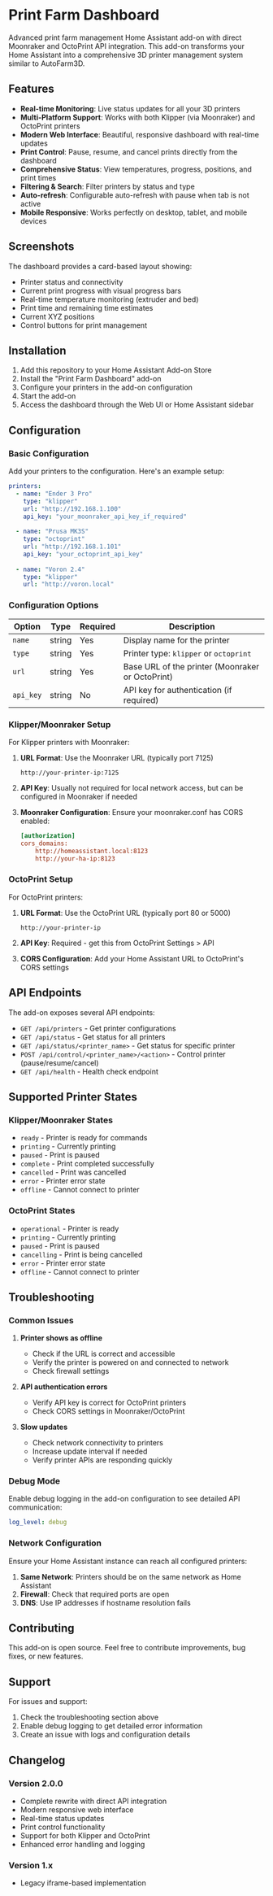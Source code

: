 # Print Farm Dashboard

Advanced print farm management Home Assistant add-on with direct Moonraker and OctoPrint API integration. This add-on transforms your Home Assistant into a comprehensive 3D printer management system similar to AutoFarm3D.

## Features

- **Real-time Monitoring**: Live status updates for all your 3D printers
- **Multi-Platform Support**: Works with both Klipper (via Moonraker) and OctoPrint printers
- **Modern Web Interface**: Beautiful, responsive dashboard with real-time updates
- **Print Control**: Pause, resume, and cancel prints directly from the dashboard  
- **Comprehensive Status**: View temperatures, progress, positions, and print times
- **Filtering & Search**: Filter printers by status and type
- **Auto-refresh**: Configurable auto-refresh with pause when tab is not active
- **Mobile Responsive**: Works perfectly on desktop, tablet, and mobile devices

## Screenshots

The dashboard provides a card-based layout showing:
- Printer status and connectivity
- Current print progress with visual progress bars
- Real-time temperature monitoring (extruder and bed)
- Print time and remaining time estimates
- Current XYZ positions
- Control buttons for print management

## Installation

1. Add this repository to your Home Assistant Add-on Store
2. Install the "Print Farm Dashboard" add-on
3. Configure your printers in the add-on configuration
4. Start the add-on
5. Access the dashboard through the Web UI or Home Assistant sidebar

## Configuration

### Basic Configuration

Add your printers to the configuration. Here's an example setup:

```yaml
printers:
  - name: "Ender 3 Pro"
    type: "klipper"
    url: "http://192.168.1.100"
    api_key: "your_moonraker_api_key_if_required"
    
  - name: "Prusa MK3S"
    type: "octoprint"
    url: "http://192.168.1.101"
    api_key: "your_octoprint_api_key"
    
  - name: "Voron 2.4"
    type: "klipper"
    url: "http://voron.local"
```

### Configuration Options

| Option | Type | Required | Description |
|--------|------|----------|-------------|
| `name` | string | Yes | Display name for the printer |
| `type` | string | Yes | Printer type: `klipper` or `octoprint` |
| `url` | string | Yes | Base URL of the printer (Moonraker or OctoPrint) |
| `api_key` | string | No | API key for authentication (if required) |

### Klipper/Moonraker Setup

For Klipper printers with Moonraker:

1. **URL Format**: Use the Moonraker URL (typically port 7125)
   ```
   http://your-printer-ip:7125
   ```

2. **API Key**: Usually not required for local network access, but can be configured in Moonraker if needed

3. **Moonraker Configuration**: Ensure your moonraker.conf has CORS enabled:
   ```ini
   [authorization]
   cors_domains:
       http://homeassistant.local:8123
       http://your-ha-ip:8123
   ```

### OctoPrint Setup  

For OctoPrint printers:

1. **URL Format**: Use the OctoPrint URL (typically port 80 or 5000)
   ```
   http://your-printer-ip
   ```

2. **API Key**: Required - get this from OctoPrint Settings > API
   
3. **CORS Configuration**: Add your Home Assistant URL to OctoPrint's CORS settings

## API Endpoints

The add-on exposes several API endpoints:

- `GET /api/printers` - Get printer configurations
- `GET /api/status` - Get status for all printers  
- `GET /api/status/<printer_name>` - Get status for specific printer
- `POST /api/control/<printer_name>/<action>` - Control printer (pause/resume/cancel)
- `GET /api/health` - Health check endpoint

## Supported Printer States

### Klipper/Moonraker States
- `ready` - Printer is ready for commands
- `printing` - Currently printing
- `paused` - Print is paused
- `complete` - Print completed successfully
- `cancelled` - Print was cancelled
- `error` - Printer error state
- `offline` - Cannot connect to printer

### OctoPrint States  
- `operational` - Printer is ready
- `printing` - Currently printing
- `paused` - Print is paused
- `cancelling` - Print is being cancelled
- `error` - Printer error state
- `offline` - Cannot connect to printer

## Troubleshooting

### Common Issues

1. **Printer shows as offline**
   - Check if the URL is correct and accessible
   - Verify the printer is powered on and connected to network
   - Check firewall settings

2. **API authentication errors**
   - Verify API key is correct for OctoPrint printers
   - Check CORS settings in Moonraker/OctoPrint

3. **Slow updates**
   - Check network connectivity to printers
   - Increase update interval if needed
   - Verify printer APIs are responding quickly

### Debug Mode

Enable debug logging in the add-on configuration to see detailed API communication:

```yaml
log_level: debug
```

### Network Configuration

Ensure your Home Assistant instance can reach all configured printers:

1. **Same Network**: Printers should be on the same network as Home Assistant
2. **Firewall**: Check that required ports are open
3. **DNS**: Use IP addresses if hostname resolution fails

## Contributing

This add-on is open source. Feel free to contribute improvements, bug fixes, or new features.

## Support

For issues and support:
1. Check the troubleshooting section above
2. Enable debug logging to get detailed error information  
3. Create an issue with logs and configuration details

## Changelog

### Version 2.0.0
- Complete rewrite with direct API integration
- Modern responsive web interface
- Real-time status updates
- Print control functionality
- Support for both Klipper and OctoPrint
- Enhanced error handling and logging

### Version 1.x
- Legacy iframe-based implementation 